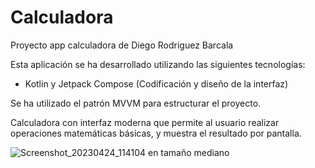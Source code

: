 # Calculadora

Proyecto app calculadora de Diego Rodriguez Barcala

Esta aplicación se ha desarrollado utilizando las siguientes tecnologías:
  - Kotlin y Jetpack Compose (Codificación y diseño de la interfaz)
  
Se ha utilizado el patrón MVVM para estructurar el proyecto.

Calculadora con interfaz moderna que permite al usuario realizar operaciones matemáticas básicas, y muestra el resultado por pantalla.

![Screenshot_20230424_114104 en tamaño mediano](https://user-images.githubusercontent.com/69866476/233961126-b37109be-7db2-44ed-bec5-03a0b3251648.png)
